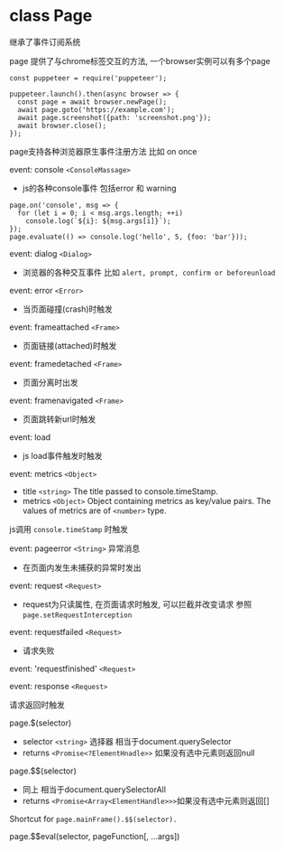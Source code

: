 # class Page

继承了事件订阅系统

page 提供了与chrome标签交互的方法, 一个browser实例可以有多个page

```
const puppeteer = require('puppeteer');

puppeteer.launch().then(async browser => {
  const page = await browser.newPage();
  await page.goto('https://example.com');
  await page.screenshot({path: 'screenshot.png'});
  await browser.close();
});
```

page支持各种浏览器原生事件注册方法 比如 on once

event: console `<ConsoleMassage>`

* js的各种console事件 包括error 和 warning

```
page.on('console', msg => {
  for (let i = 0; i < msg.args.length; ++i)
    console.log(`${i}: ${msg.args[i]}`);
});
page.evaluate(() => console.log('hello', 5, {foo: 'bar'}));
```

event: dialog `<Dialog>`

* 浏览器的各种交互事件 比如 `alert, prompt, confirm or beforeunload`

event: error `<Error>`

* 当页面碰撞(crash)时触发

event: frameattached `<Frame>`

* 页面链接(attached)时触发

event: framedetached `<Frame>`

* 页面分离时出发

event: framenavigated `<Frame>`

* 页面跳转新url时触发

event: load

* js load事件触发时触发


event: metrics `<Object>`

* title `<string>` The title passed to console.timeStamp.
* metrics `<Object>` Object containing metrics as key/value pairs. The values of metrics are of `<number>` type.

js调用 `console.timeStamp` 时触发

event: pageerror `<String>` 异常消息

* 在页面内发生未捕获的异常时发出

event: request `<Request>`

* request为只读属性, 在页面请求时触发, 可以拦截并改变请求 参照 `page.setRequestInterception`

event: requestfailed `<Request>`

* 请求失败

event: 'requestfinished' `<Request>`

event: response `<Request>`

请求返回时触发

page.$(selector)

* selector `<string>` 选择器 相当于document.querySelector
* returns `<Promise<?ElementHnadle>>` 如果没有选中元素则返回null

page.$$(selector)

* 同上 相当于document.querySelectorAll
* returns `<Promise<Array<ElementHandle>>>`如果没有选中元素则返回[]

Shortcut for `page.mainFrame().$$(selector).`

page.$$eval(selector, pageFunction[, ...args])
